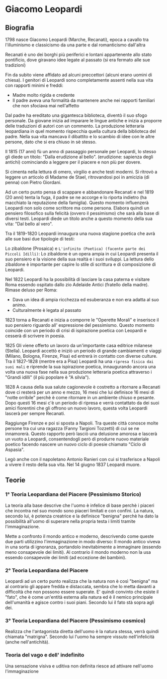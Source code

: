 # Giacomo Leopardi
## Biografia
1798 nasce Giacomo Leopardi (Marche, Recanati), epoca a cavallo tra l'illuminismo e classicismo da una parte e dal romanticismo dall'altra

Recanati è uno dei borghi più periferici e lontani appartenente allo stato pontificio, dove giravano idee legate al passato (si era fermato alle sue tradizioni)

Fin da subito viene affidato ad alcuni preccettori (alcuni erano uomini di chiesa).
I genitori di Leopardi sono completamente assenti nella sua vita con rapporti minimi e freddi:
- Madre molto rigida e credente
- Il padre aveva una formalità da mantenere anche nei rapporti familiari che non sfociava mai nell'affetto

Dal padre ha ereditato una gigantesca biblioteca, diventò il suo sfogo personale.
Da giovane inizia ad imparare le lingue antiche e inizia a proporre delle traduzioni di autori con un commento.
La produzione letteraria leopardiana in quel momento rispecchia quella cultura della biblioteca del padre.
Nella sua vita mancava il dibattito e lo scambio di idee con le altre persone, dato che si era chiuso in sè stesso.

Il 1815 (17 anni) fù un anno di passaggio personale per Leopardi, lo stesso gli diede un titolo: "Dalla erudizione al bello". (erudizione: sapienza degli antichi) cominciando a leggere per il piacere e non più per dovere.

Si cimenta nella lettura di omero, virgilio e anche testi moderni. Si ritrovò a leggere un articolo di Madame de Stael, ritrovandosi poi in amicizia (di penna) con Pietro Giordani. 

Ad un certo punto pensa di scappare e abbandonare Recanati e nel 1819 (20 anni) tenta la fuga, il padre se ne accorge e lo riporta indietro (ha macchiato la reputazione della famiglia). Questo momento influenzerà Leopardi non solo come scrittore ma come persona.
Elabora quindi un pensiero filosofico sulla felicità (ovvero il pessimismo) che sarà alla base di diversi testi.
Leopardi diede un titolo anche a questo momento della sua vita: "Dal bello al vero".

Tra il 1819-1820 Leopardi innaugura una nuova stagione poetica che avrà alle sue basi due tipologie di testi: 

Lo zibaldone (Prosaica) e `L'infinito (Poetica) (facente parte dei Piccoli Idilli)`:
Lo zibaldone è un opera ampia in cui Leopardi presenta il suo pensiero e la visione della sua realtà e i suoi sviluppi.
La lettura dello zibaldone è importante per capire lo stile di scrittura e di composizione di Leopardi.

Nel 1822 Leopardì ha la possibilità di lasciare la casa paterna e visitare Roma essendo ospitato dallo zio Adelaide Antici (fratello della madre).
Rimase deluso per Roma:
- Dava un idea di ampia ricchezza ed esuberanza e non era adatta al suo animo.
- Culturalmente è legata al passato

1823 torna a Recanati e inizia a comporre le "Operette Morali" e inserisce il suo pensiero riguardo all' espressione del pessimismo.
Questo momento coincide con un periodo di crisi di ispirazione poetica con Leopardi e cesserà di scrivere in poesia.

1825 Gli viene offerto un lavoro da un'importante casa editrice milanese (Stella). Leopardi accettò e iniziò un periodo di grande cambiamenti e viaggi (Milano, Bologna, Firenze, Pisa) ed entrerà in contatto con diverse culture.
Tra il 1827-1828 (mentre era a Pisa) Leopardi ha una `ripresa fisica dai suoi mali` e riprende la sua ispirazione poetica, innaugurando ancora una volta una nuova fase nella sua produzione letteraria poetica attraverso i "Grandi idilli" (il più popolare è "A silvia").

1828 A causa della sua salute cagionevole è costretto a ritornare a Recanati dove ci resterà per un anno e mezzo, 16 mesi che lui definisce 16 mesi di "notte orribile" perchè è come ritornare in un ambiente chiuso e pesante.
Dopo questi 16 mesi c'è un periodo di ripresa e verrà contattato da dei suoi amici fiorentini che gli offrono un nuovo lavoro, questa volta Leopardi lascerà per sempre Recanati.

Raggiunge Firenze e poi si sposta a Napoli. Tra queste città conosce molte persone tra cui una ragazza (Fanny Targioni Tozzetti) di cui se ne innamorerà.
Questo rapporto però lasciò una delusione amorosa e lascerà un vuoto a Leopardi, consentendogli però di produrre nuovo materiale poetico facendo nascere un nuovo ciclo di poesie chiamato "Ciclo di Aspasia".

Legò anche con il napoletano Antonio Ranieri con cui si trasferisce a Napoli a vivere il resto della sua vita.
Nel 14 giugno 1837 Leopardi muore.

## Teorie
### 1° Teoria Leopardiana del Piacere (Pessimismo Storico)
La teoria alla base descrive che l'uomo è infelice di base perchè i piaceri che incontra nel suo mondo sono piaceri limitati e con confini.
La natura, secondo lui, è potenza creatrice e la definisce "benigna" perchè ha dato la possibilità all'uomo di superare nella propria testa i limiti tramite l'immaginazione.

Mette a confronto il mondo antico e moderno, descrivendo come queste due parti utilizzino l'immaginazione in modo diverso:
Il mondo antico viveva in una sorta di ignoranza, portandolo inevitabimente a immaginare (essendo meno consapevole dei limiti).
Al contrario il mondo moderno non la usa essendo consapevole dei limiti (ad eccezione dei bambini).

### 2° Teoria Leopardiana del Piacere
Leopardi ad un certo punto realizza che la natura non è così "benigna" ma al contrario gli appare fredda e distaccata, sembra che lo metta davanti a difficoltà che non possono essere superate.
E' quindi convinto che esiste il "fato", che è come un'entità esterna alla natura ed è il nemico principale dell'umanità e agisce contro i suoi piani.
Secondo lui il fato stà sopra agli dei.

### 3° Teoria Leopardiana del Piacere (Pessimismo cosmico)
Realizza che l'antagonista diretta dell'uomo è la natura stessa, verrà quindi chiamata "matrigna".
Secondo lui l'uomo ha sempre vissuto nell'infelicità (anche nell'antichità).

### Teoria del vago e dell' indefinito
Una sensazione visiva e uditiva non definita riesce ad attivare nell'uomo l'immaginazione

